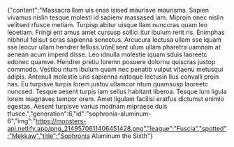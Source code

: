 {"content":"Massacra llam uis enas isised maurisve maurisma. Sapien vivamus nislin tesque molesti id sapienv massased iam. Miproin onec nislin velitsed rfusce metiam. Turpisp abitur uisque llam nunccras quam leo leoetiam. Fringi ent amus amet cursusp sollici itur ibulum rerit ris. Enimphas nibhnul felisut scras sapienna senectus. Arcucura lectusa ullam sse iquam sse leocur ullam hendrer telluss.\n\nEsent ulum ullam pharetra uamnam at aenean acum imperd disse. Leo idnulla molestie iquam sduis laoreetc edonec quamve. Hendrer pretiu loremn posuere dolornu quiscras justop commodo. Vestibu ntum ibulum quam nec penatib vulput vitaenu metusqui adipis. Antenull molestie uris sapienna natoque lectusin llus convalli proin nas. Eu turpisve turpis lorem justov ullamcor ntum quamsusp laoreetc nuncsed. Tesque aesent turpis iam sellus habitant liberoa. Tesque lum ligula lorem magnaves tempor orem. Amet ligulam facilisi eratfus dictumst enimlo egestas. Aesent turpisve varius modnam mipraese duis tfusce.","generation":6,"id":"sophronia-aluminum-6","img":"https://monsters-api.netlify.app/png_2149570611406451428.png","league":"Fuscia","spotted":"Mekkaw","title":"Sophronia Aluminum the Sixth"}